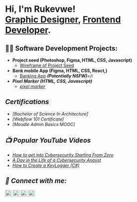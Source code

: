 <h1>Hi, I'm Rukevwe! <br/><a href="https://github.com/joshmadakor1">Graphic Designer</a>, <a href="https://www.linkedin.com/in/joshmadakor/">Frontend Developer</a>.</h1>

<h2>👨‍💻 Software Development Projects:</h2>

- <b>Project seed (Photoshop, Figma, HTML, CSS, Javascript)</b>
  - [Wireframe of Project Seed](https://github.com/Ruks5/Rukevwe-Ukwa)
- <b>Bank mobile App (Figma, HTML, CSS, React,)</b>
  - [Banking App](https://github.com/Ruks5/Rukevwe-Ukwa) <b><i>(Potentially NSFW)</b></i
- <b>Pixel Marker (HTML, CSS, Javascript)</b>
  - [pixel marker](https://github.com/Ruks5/Rukevwe-Ukwa)

<h2>Certifications</h2>

- [Bachelor of Science In Architecture]
- [Webflow 101 Certificate]
- [Moodle Admin Basics MOOC]

<h2>📺 Popular YouTube Videos</h2>

- [How to get into Cybersecurity Starting From Zero](https://www.youtube.com/watch?v=a83ASGn_V_s)
- [A Day in the Life of a Cybersecurity Anayst](https://www.youtube.com/watch?v=uHy3oM7NnoU)
- [How to Create a KeyLogger (C#)](https://www.youtube.com/watch?v=N-L9hklSlNk)

<h2> 🤳 Connect with me:</h2>

[<img align="left" alt="JoshMadakor | YouTube" width="22px" src="https://cdn.jsdelivr.net/npm/simple-icons@v3/icons/youtube.svg" />][youtube]
[<img align="left" alt="JoshMadakor | Twitter" width="22px" src="https://cdn.jsdelivr.net/npm/simple-icons@v3/icons/twitter.svg" />][twitter]
[<img align="left" alt="JoshMadakor | LinkedIn" width="22px" src="https://cdn.jsdelivr.net/npm/simple-icons@v3/icons/linkedin.svg" />][linkedin]
[<img align="left" alt="JoshMadakor | Instagram" width="22px" src="https://cdn.jsdelivr.net/npm/simple-icons@v3/icons/instagram.svg" />][instagram]

[twitter]: https://twitter.com/joshmadakor
[youtube]: https://www.youtube.com/c/joshmadakor
[instagram]: https://www.instagram.com/joshmadakor/
[linkedin]: https://linkedin.com/in/rukevweukwa

<!--
**joshmadakor1/joshmadakor1** is a ✨ _special_ ✨ repository because its `README.md` (this file) appears on your GitHub profile.

Here are some ideas to get you started:

- 🔭 I’m currently working on ...
- 🌱 I’m currently learning ...
- 👯 I’m looking to collaborate on ...
- 🤔 I’m looking for help with ...
- 💬 Ask me about ...
- 📫 How to reach me: ...
- 😄 Pronouns: ...
- ⚡ Fun fact: ...
-->
